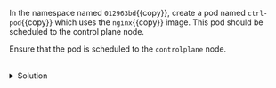 In the namespace named `012963bd`{{copy}}, create a pod named `ctrl-pod`{{copy}} which uses the `nginx`{{copy}} image. This pod should be scheduled to the control plane node.

Ensure that the pod is scheduled to the `controlplane` node.

<br>
<details><summary>Solution</summary>
<br>

```bash
# create the yaml template and save it to a file named 'pod.yaml'
k -n 012963bd run ctrl-pod --image nginx --dry-run=client -o yaml > pod.yaml
```{{exec}}

```yaml
# open the pod.yaml file 'vim pod.yaml' and the contents should look similar to the following
apiVersion: v1
kind: Pod
metadata:
  creationTimestamp: null
  labels:
    run: ctrl-pod
  name: ctrl-pod
  namespace: 012963bd
spec:
  containers:
  - image: nginx
    name: ctrl-pod
  nodeName: controlplane
```

</details>